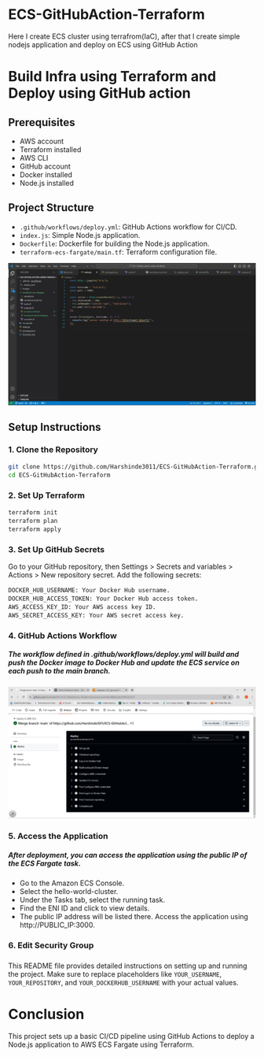 # ECS-GitHubAction-Terraform
Here I create ECS cluster using terrafrom(IaC), after that I create simple nodejs application and deploy on ECS using GitHub Action

# Build Infra using Terraform and Deploy using GitHub action

## Prerequisites

- AWS account
- Terraform installed
- AWS CLI
- GitHub account
- Docker installed
- Node.js installed

## Project Structure

- `.github/workflows/deploy.yml`: GitHub Actions workflow for CI/CD.
- `index.js`: Simple Node.js application.
- `Dockerfile`: Dockerfile for building the Node.js application.
- `terraform-ecs-fargate/main.tf`: Terraform configuration file.

![Work directory](./images/work-directory.jpg)

## Setup Instructions

### 1. Clone the Repository

```bash
git clone https://github.com/Harshinde3011/ECS-GitHubAction-Terraform.git
cd ECS-GitHubAction-Terraform
```
### 2. Set Up Terraform

```bash
terraform init
terraform plan
terraform apply
```

### 3. Set Up GitHub Secrets

Go to your GitHub repository, then Settings > Secrets and variables > Actions > New repository secret. Add the following secrets:
```bash
DOCKER_HUB_USERNAME: Your Docker Hub username.
DOCKER_HUB_ACCESS_TOKEN: Your Docker Hub access token.
AWS_ACCESS_KEY_ID: Your AWS access key ID.
AWS_SECRET_ACCESS_KEY: Your AWS secret access key.
```
### 4. GitHub Actions Workflow
##### The workflow defined in .github/workflows/deploy.yml will build and push the Docker image to Docker Hub and update the ECS service on each push to the main branch.
![Github Workflow](./images/Github_workflow.jpg)
### 5. Access the Application
##### After deployment, you can access the application using the public IP of the ECS Fargate task.

- Go to the Amazon ECS Console.
- Select the hello-world-cluster.
- Under the Tasks tab, select the running task.
- Find the ENI ID and click to view details.
- The public IP address will be listed there. Access the application using http://PUBLIC_IP:3000.

### 6. Edit Security Group 

### 
This README file provides detailed instructions on setting up and running the project. Make sure to replace placeholders like `YOUR_USERNAME`, `YOUR_REPOSITORY`, and `YOUR_DOCKERHUB_USERNAME` with your actual values.


# Conclusion
This project sets up a basic CI/CD pipeline using GitHub Actions to deploy a Node.js application to AWS ECS Fargate using Terraform.
